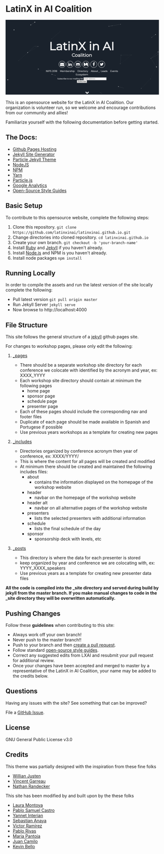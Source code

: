 # LatinX in AI Coalition

![](./assets/img/particle.jpg)

This is an opensource website for the LatinX in AI Coalition. Our organization is volunteer run, so we welcome and encourage contributions from our community and allies! 

Familiarize yourself with the following documentation before getting started.

## The Docs:

- [Github Pages Hosting](https://pages.github.com/)
- [Jekyll Site Generator](https://jekyllrb.com/)
- [Particle Jekyll Theme](https://jekyll-themes.com/particle/)
- [NodeJS](https://nodejs.org/)
- [NPM](https://www.npmjs.com/get-npm)
- [Yarn](https://yarnpkg.com/en/)
- [Particle.js](https://github.com/VincentGarreau/particles.js/)
- [Google Analytics](https://analytics.google.com/analytics/web/provision/?authuser=0#/provision)
- [Open-Source Style Guides](http://google.github.io/styleguide/)

## Basic Setup

To contribute to this opensource website, complete the following steps:

1. Clone this repository.
    `git clone https://github.com/latinxinai/latinxinai.github.io.git`
2. Change directories into cloned repository.
    `cd latinxinai.github.io`
2. Create your own branch.
    `git checkout -b 'your-branch-name'`
3. Install [Ruby](https://www.ruby-lang.org/en/downloads/) and [Jekyll](https://jekyllrb.com/docs/installation/) if you haven't already.
4. Install [Node.js](https://nodejs.org/) and NPM is you haven't already.
3. Install node packages 
    `npm install`


## Running Locally

In order to compile the assets and run the latest version of the site locally complete the following:

- Pull latest version
    `git pull origin master`
- Run Jekyll Server
    `jekyll serve`
- Now browse to http://localhost:4000


## File Structure
This site follows the general structure of a [jekyll](https://jekyllrb.com/docs/structure/) github pages site.

For changes to workshop pages, please only edit the following:
1. [_pages](/_pages/)
    - There should be a separate workshop site directory for each conference we colocate with identified by the acronym and year, ex: XXXX_YYYY
    - Each workshop site directory should contain at minimum the following pages
        - home page
        - sponsor page
        - schedule page
        - presenter page
    - Each of these pages should include the corresponding nav and footer files
    - Duplicate of each page should be made available in Spanish and Portugese if possible
    - Use previous years workshops as a template for creating new pages

2. [_includes](/_includes/)
    - Directories organized by conference acronym then year of conference, ex: XXXX/YYYY/
    - This is where the content for all pages will be created and modified
    - At minimum there should be created and maintained the following includes files:
        - about 
            - contains the information displayed on the homepage of the workshop website
        - header
            - navbar on the homepage of the workshop website
        - header alt
            - navbar on all alternative pages of the workshop website
        - presenters
            - lists the selected presenters with additional information
        - schedule
            - lists the final schedule of the day
        - sponsor
            -  sponsorship deck with levels, etc

3. [_posts](/_posts/)
    - This directory is where the data for each presenter is stored
    - keep organized by year and conference we are colocating with, ex: YYYY_XXXX_speakers
    - Use previous years as a template for creating new presenter data files


**All the code is compiled into the _site directory and served during build by jekyll from the master branch. If you make manual changes to code in the _site directory they will be overwritten automatically.**


## Pushing Changes

Follow these **guidelines** when contributing to this site:

- Always work off your own branch!
- Never push to the master branch!!
- Push to your branch and then [create a pull request](https://help.github.com/articles/creating-a-pull-request/).
- Follow standard [open-source style guides](http://google.github.io/styleguide/).
- Correct any suggested edits from LXAI and resubmit your pull request for additional review.
- Once your changes have been accepted and merged to master by a representative of the LatinX in AI Coalition, your name may be added to the credits below. 


## Questions

Having any issues with the site? See something that can be improved? 

File a [GitHub Issue](https://github.com/latinxinai/latinxinai.github.io/issues).										

## License

GNU General Public License v3.0

## Credits

This theme was partially designed with the inspiration from these fine folks
- [Willian Justen](https://github.com/willianjusten/will-jekyll-template)
- [Vincent Garreau](https://github.com/VincentGarreau/particles.js/)
- [Nathan Randecker](https://github.com/nrandecker/)

This site has been modified by and built upon by the these folks
- [Laura Montoya](https://github.com/quickresolve)
- [Pablo Samuel Castro](https://github.com/psc-g)
- [Yannet Interian](https://github.com/yanneta)
- [Sebastian Anaya](https://github.com/seby408)
- [Victor Ramirez](https://github.com/vhr1975)
- [Pablo Rivas](https://github.com/pablorp80)
- [Maria Pantoja](https://github.com/mpantoja314)
- [Juan Camilo](https://github.com/juancamilog)
- [Kevin Bello](https://github.com/kevinsbello)
